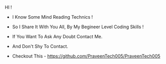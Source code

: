 HI !
- I Know Some Mind Reading Technics !
- So I Share It With You All, By My Begineer Level Coding Skills !

- If You Want To Ask Any Doubt Contact Me.

- And Don't Shy To Contact.

- Checkout This - https://github.com/PraveenTech005/PraveenTech005
